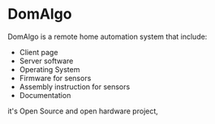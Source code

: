 # DomAlgo
DomAlgo is a remote home automation system that include:
- Client page
- Server software
- Operating System 
- Firmware for sensors
- Assembly instruction for sensors
- Documentation

it's Open Source and open hardware project, 
